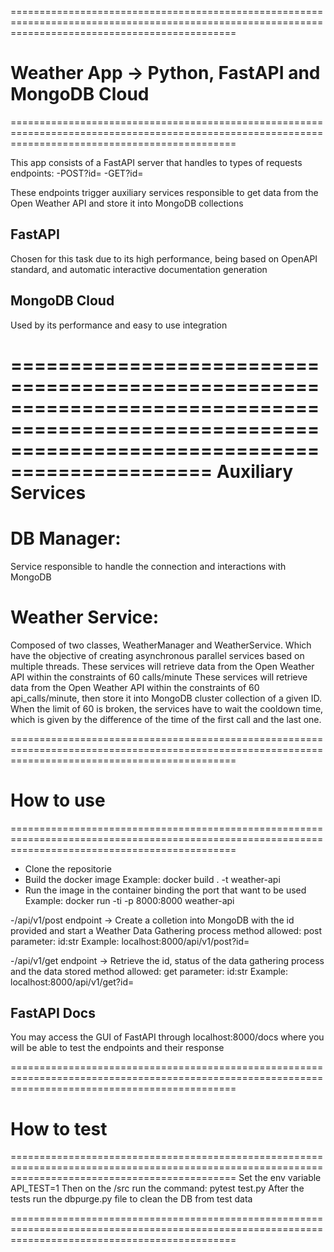 ===================================================================================================================================================

# Weather App -> Python, FastAPI and MongoDB Cloud

===================================================================================================================================================

This app consists of a FastAPI server that handles to types of requests endpoints: 
-POST?id=<str> 
-GET?id=<str>

These endpoints trigger auxiliary services responsible to get data from the Open Weather API and store it into MongoDB collections

## FastAPI 
Chosen for this task due to its high performance, being based on OpenAPI standard, and automatic interactive documentation generation

## MongoDB Cloud
Used by its performance and easy to use integration




===================================================================================================================================================
Auxiliary Services
===================================================================================================================================================

# DB Manager:

Service responsible to handle the connection and interactions with MongoDB

# Weather Service:

Composed of two classes, WeatherManager and WeatherService.
Which have the objective of creating asynchronous parallel services based on multiple threads.
These services will retrieve data from the Open Weather API within the constraints of 60 calls/minute
These services will retrieve data from the Open Weather API 
within the constraints of 60 api_calls/minute, then store it into MongoDB cluster collection of a given ID.
When the limit of 60 is broken, the services have to 
wait the cooldown time, which is given by the difference of the time of the first call and the last one.


===================================================================================================================================================
# How to use
===================================================================================================================================================
- Clone the repositorie
- Build the docker image 
    Example: docker build . -t weather-api
- Run the image in the container binding the port that want to be used
    Example: docker run -ti -p 8000:8000 weather-api

-/api/v1/post endpoint -> Create a colletion into MongoDB with the id provided and start a Weather Data Gathering process
method allowed: post
parameter: id:str
Example: localhost:8000/api/v1/post?id=<id>

-/api/v1/get endpoint -> Retrieve the id, status of the data gathering process and the data stored 
method allowed: get
parameter: id:str
Example: localhost:8000/api/v1/get?id=<id>

## FastAPI Docs
You may access the GUI of FastAPI through localhost:8000/docs where you will be able to test the endpoints and their response

===================================================================================================================================================
# How to test
===================================================================================================================================================
Set the env variable API_TEST=1
Then on the /src 
run the command: pytest test.py
After the tests run the dbpurge.py file to clean the DB from test data






===================================================================================================================================================